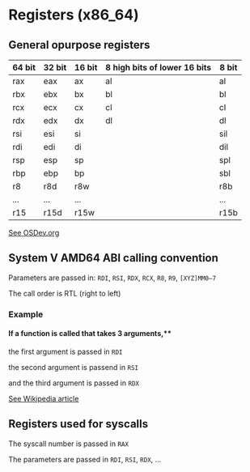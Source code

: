 # Registers (x86_64)

## General opurpose registers

| 64 bit | 32 bit | 16 bit | 8 high bits of lower 16 bits | 8 bit       |
|--------|--------|--------|------------------------------|-------------|
| rax    | eax    | ax     | al                           | al          |
| rbx    | ebx    | bx     | bl                           | bl          |
| rcx    | ecx    | cx     | cl                           | cl          |
| rdx    | edx    | dx     | dl                           | dl          |
| rsi    | esi    | si     |                              | sil         |
| rdi    | edi    | di     |                              | dil         |
| rsp    | esp    | sp     |                              | spl         |
| rbp    | ebp    | bp     |                              | sbl         |
| r8     | r8d    | r8w    |                              | r8b         |
| ...    | ...    | ...    |                              | ...         |
| r15    | r15d   | r15w   |                              | r15b        |

[See OSDev.org](https://wiki.osdev.org/CPU_Registers_x86-64)

## System V AMD64 ABI calling convention
Parameters are passed in:
`RDI`, `RSI`, `RDX`, `RCX`, `R8`, `R9`, `[XYZ]MM0–7`

The call order is RTL (right to left)

### Example

#### If a function is called that takes 3 arguments,**

the first argument is passed in `RDI`

the second argument is passend in `RSI`

and the third argument is passed in `RDX`

[See Wikipedia article](https://en.wikipedia.org/wiki/X86_calling_conventions#List_of_x86_calling_conventions)

## Registers used for syscalls

The syscall number is passed in `RAX`

The parameters are passed in `RDI`, `RSI`, `RDX`, ...
